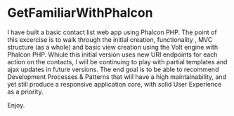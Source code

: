 # GetFamiliarWithPhalcon

I have built a basic contact list web app using Phalcon PHP.
The point of this excercise is to walk through the initial creation, functionality , MVC structure (as a whole) and basic view creation using the Volt engine with Phalcon PHP. Whiule this initial version uses new URI endpoints for each action on the contacts, I will be continuing to play with partial templates and ajax updates in future versions. 
The end goal is to be able to recommend Development Processes & Patterns that will have a high maintainability, and yet still produce a responsive application core, with solid User Experience as a priority.

Enjoy.